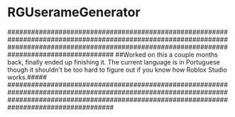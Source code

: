 # RGUserameGenerator

###################################################################################################################################################################################################
##Worked on this a couple months back, finally ended up finishing it. The current language is in Portuguese though it shouldn't be too hard to figure out if you know how Roblox Studio works.#####
###################################################################################################################################################################################################
